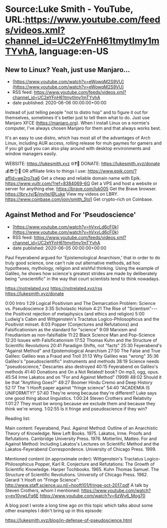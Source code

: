 # Source:Luke Smith - YouTube, URL:https://www.youtube.com/feeds/videos.xml?channel_id=UC2eYFnH61tmytImy1mTYvhA, language:en-US

## New to Linux? Yeah, just use Manjaro...
 - [https://www.youtube.com/watch?v=eWowqM2S9VU](https://www.youtube.com/watch?v=eWowqM2S9VU)
 - RSS feed: https://www.youtube.com/feeds/videos.xml?channel_id=UC2eYFnH61tmytImy1mTYvhA
 - date published: 2020-06-06 00:00:00+00:00

Instead of just telling people "not to distro hop" and to figure it out for themselves, sometimes it's better just to tell them what to do. Just use Manjaro XFCE (https://manjaro.org). When I install Linux on a normie's computer, I've always chosen Manjaro for them and that always works best.

It's an easy to use distro, which has most all of the advantages of Arch Linux, including AUR access, rolling release for muh gaymes for gamers and if you git gud you can also play around with desktop environments and window managers easily.

WEBSITE: https://lukesmith.xyz 🌐❓🔎
DONATE: https://lukesmith.xyz/donate 💰😎👌💯
OR affiliate links to things l use:
https://www.epik.com/?affid=we2ro7sa6 Get a cheap and reliable domain name with Epik.
https://www.vultr.com/?ref=8384069-6G Get a VPS and host a website or server for anything else.
https://brave.com/luk005 Get the Brave browser.
https://lbry.tv/$/invite/@Luke View my videos on LBRY.
https://www.coinbase.com/join/smith_5to1 Get crypto-rich on Coinbase.

## Against Method and For 'Pseudoscience'
 - [https://www.youtube.com/watch?v=hVxvLd6cF0k](https://www.youtube.com/watch?v=hVxvLd6cF0k)
 - RSS feed: https://www.youtube.com/feeds/videos.xml?channel_id=UC2eYFnH61tmytImy1mTYvhA
 - date published: 2020-06-05 00:00:00+00:00

Paul Feyerabend argued for 'Epistemological Anarchism,' that in order to do truly good science, one can't rule out alternative methods, ad hoc hypotheses, mythology, religion and wishful thinking. Using the example of Galileo, he shows how science's greatest strides are made by deliberately being "unscientific" in the way that court scientists tend to think nowadays.

 https://notrelated.xyz
 https://notrelated.xyz/rss
 https://lukesmith.xyz/donate

0:00 Intro
1:29 Logical Positivism and The Demarcation Problem: Science vs. Pseudoscience
3:35 Scholastic Holism
4:21 The Rise of "Scientism"---the Positivist rejection of metaphysics (and ethics and religion)
5:00 Ludwig's Cabin and Wittgenstein's Tractatus Logico-Philosophicus and the Positivist minset.
8:03 Popper (Conjectures and Refutations) and Falsificationism as the standard for "science"
9:09 Marxism and Freudianism as non-falsifiable
11:22 Black Science Man and Pop-Science
12:20 Issues with Falsificationism
17:52 Thomas Kuhn and the Structure of Scientific Revolutions
20:41 Paradigm Shifts, not "facts"
25:30 Feyerabend's "Against Method" and Epistemological Anarchism
27:50 The False and True Galileo: Galileo was a Fraud and Troll
31:13 Why Galileo was "wrong"
35:36 Galileo's "pseudoscientific" instruments and methods
38:19 Science needs "pseudoscience," Descartes also destroyed
40:15 Feyerabend on Galileo's methods
41:40 Donations and On a Not Related! book? On mp3, ogg, opus.
45:54 Irme Lakatos and on "For and Against Method" (1999)
48:02 Should it be that "Anything Goes?"
49:27 Boomer Hindu Cremo and Deep History
52:17 The 't Hooft paper against "fringe science"
54:40 "ACADEMIA IS UNIFORMITY!"
57:40 They're wrong because they're different? Luke says one good thing about linguistics.
1:00:24 Steven Crothers and Relativity
1:01:27 They must be wrong because we exclude them and because they think we're wrong.
1:02:55 Is it fringe and pseudoscience if they win?

 Reading list:

 Main content: Feyerabend, Paul. Against Method: Outline of an Anarchistic Theory of Knowledge. New Left Books. 1975. Lakatos, Irme. Proofs and Refutations. Cambridge University Press. 1976. Motterlini, Matteo. For and Against Method: Including Lakatos's Lectures on Scientific Method and the Lakatos-Feyerabend Correspondence. University of Chicago Press. 1999.

 Mentioned content (in approximate order): Wittgenstein's Tractatus Logico-Philosophicus Popper, Karl R. Conjecture and Refutations: The Growth of Scientific Knowledge. Harper Tochbooks. 1965. Kuhn Thomas Samuel. The Structure of Scientific Revolutions. University of Chicago Press. 1962. Gerard 't Hooft on "Fringe Science": http://www.staff.science.uu.nl/~hooft101/fringe-oct-2017.pdf A talk by Steven Crothers, whom I mentioned: https://www.youtube.com/watch?v=ev10ywLFq6E https://www.youtube.com/watch?v=6zWy6_Mog70

 A blog post I wrote a long time ago on this topic which talks about some other examples I didn't bring up in this episode:

 https://lukesmith.xyz/blog/in-defense-of-pseudoscience.html

